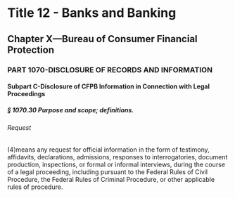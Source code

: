 
# Title 12 - Banks and Banking
## Chapter X—Bureau of Consumer Financial Protection
### PART 1070-DISCLOSURE OF RECORDS AND INFORMATION
#### Subpart C-Disclosure of CFPB Information in Connection with Legal Proceedings
##### § 1070.30 Purpose and scope; definitions.
###### Request

(4)means any request for official information in the form of testimony, affidavits, declarations, admissions, responses to interrogatories, document production, inspections, or formal or informal interviews, during the course of a legal proceeding, including pursuant to the Federal Rules of Civil Procedure, the Federal Rules of Criminal Procedure, or other applicable rules of procedure.
